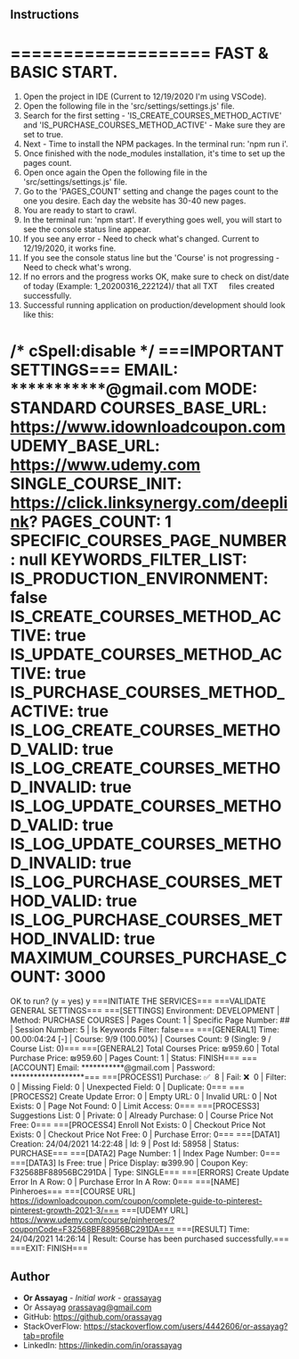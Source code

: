 ## Instructions

===================
FAST & BASIC START.
===================
1. Open the project in IDE (Current to 12/19/2020 I'm using VSCode).
2. Open the following file in the 'src/settings/settings.js' file.
3. Search for the first setting - 'IS_CREATE_COURSES_METHOD_ACTIVE' and 'IS_PURCHASE_COURSES_METHOD_ACTIVE' - Make sure they are set to true.
4. Next - Time to install the NPM packages. In the terminal run: 'npm run i'.
5. Once finished with the node_modules installation, it's time to set up the pages count.
6. Open once again the Open the following file in the 'src/settings/settings.js' file.
7. Go to the 'PAGES_COUNT' setting and change the pages count to the one you desire. Each day the website has 30-40 new pages.
8. You are ready to start to crawl.
9. In the terminal run: 'npm start'. If everything goes well, you will start to see the console status line appear.
10. If you see any error - Need to check what's changed. Current to 12/19/2020, it works fine.
11. If you see the console status line but the 'Course' is not progressing - Need to check what's wrong.
12. If no errors and the progress works OK, make sure to check on dist/date of today (Example: 1_20200316_222124)/ that all TXT
    files created successfully.
13. Successful running application on production/development should look like this:

/* cSpell:disable */
===IMPORTANT SETTINGS===
EMAIL: ***********@gmail.com
MODE: STANDARD
COURSES_BASE_URL: https://www.idownloadcoupon.com
UDEMY_BASE_URL: https://www.udemy.com
SINGLE_COURSE_INIT: https://click.linksynergy.com/deeplink?
PAGES_COUNT: 1
SPECIFIC_COURSES_PAGE_NUMBER: null
KEYWORDS_FILTER_LIST:
IS_PRODUCTION_ENVIRONMENT: false
IS_CREATE_COURSES_METHOD_ACTIVE: true
IS_UPDATE_COURSES_METHOD_ACTIVE: true
IS_PURCHASE_COURSES_METHOD_ACTIVE: true
IS_LOG_CREATE_COURSES_METHOD_VALID: true
IS_LOG_CREATE_COURSES_METHOD_INVALID: true
IS_LOG_UPDATE_COURSES_METHOD_VALID: true
IS_LOG_UPDATE_COURSES_METHOD_INVALID: true
IS_LOG_PURCHASE_COURSES_METHOD_VALID: true
IS_LOG_PURCHASE_COURSES_METHOD_INVALID: true
MAXIMUM_COURSES_PURCHASE_COUNT: 3000
========================
OK to run? (y = yes)
y
===INITIATE THE SERVICES===
===VALIDATE GENERAL SETTINGS===
===[SETTINGS] Environment: DEVELOPMENT | Method: PURCHASE COURSES | Pages Count: 1 | Specific Page Number: ## | Session Number: 5 | Is Keywords Filter: false===
===[GENERAL1] Time: 00.00:04:24 [-] | Course: 9/9 (100.00%) | Courses Count: 9 (Single: 9 / Course List: 0)===
===[GENERAL2] Total Courses Price: ₪959.60 | Total Purchase Price: ₪959.60 | Pages Count: 1 | Status: FINISH===
===[ACCOUNT] Email: ***********@gmail.com | Password: *******************===
===[PROCESS1] Purchase: ✅  8 | Fail: ❌  0 | Filter: 0 | Missing Field: 0 | Unexpected Field: 0 | Duplicate: 0===
===[PROCESS2] Create Update Error: 0 | Empty URL: 0 | Invalid URL: 0 | Not Exists: 0 | Page Not Found: 0 | Limit Access: 0===
===[PROCESS3] Suggestions List: 0 | Private: 0 | Already Purchase: 0 | Course Price Not Free: 0===
===[PROCESS4] Enroll Not Exists: 0 | Checkout Price Not Exists: 0 | Checkout Price Not Free: 0 | Purchase Error: 0===
===[DATA1] Creation: 24/04/2021 14:22:48 | Id: 9 | Post Id: 58958 | Status: PURCHASE===
===[DATA2] Page Number: 1 | Index Page Number: 0===
===[DATA3] Is Free: true | Price Display: ₪399.90 | Coupon Key: F32568BF88956BC291DA | Type: SINGLE===
===[ERRORS] Create Update Error In A Row: 0 | Purchase Error In A Row: 0===
===[NAME] Pinheroes===
===[COURSE URL] https://idownloadcoupon.com/coupon/complete-guide-to-pinterest-pinterest-growth-2021-3/===
===[UDEMY URL] https://www.udemy.com/course/pinheroes/?couponCode=F32568BF88956BC291DA===
===[RESULT] Time: 24/04/2021 14:26:14 | Result: Course has been purchased successfully.===
===EXIT: FINISH===

## Author

* **Or Assayag** - *Initial work* - [orassayag](https://github.com/orassayag)
* Or Assayag <orassayag@gmail.com>
* GitHub: https://github.com/orassayag
* StackOverFlow: https://stackoverflow.com/users/4442606/or-assayag?tab=profile
* LinkedIn: https://linkedin.com/in/orassayag